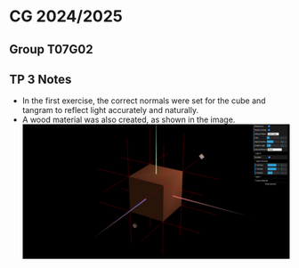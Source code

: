 # CG 2024/2025

## Group T07G02

## TP 3 Notes
- In the first exercise, the correct normals were set for the cube and tangram to reflect light accurately and naturally. 
- A wood material was also created, as shown in the image.
![](screenshots/cg-t07g02-tp3-1.png)
